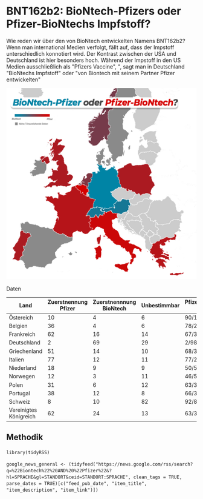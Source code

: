 # BNT162b2: BioNtech-Pfizers oder Pfizer-BioNtechs Impfstoff?

Wie reden wir über den von BioNtech entwickelten Namens BNT162b2?
Wenn man international Medien verfolgt, fällt auf, dass der Impstoff unterschiedlich konnotiert wird. Der Kontrast zwischen der USA und Deutschland ist hier besonders hoch.
Während der Impstoff in den US Medien ausschließlich als "Pfizers Vaccine", ", sagt man in Deutschland "BioNtechs Impfstoff" oder "von Biontech mit seinem Partner Pfizer entwickelten"



<p align="center">
  <img src="https://github.com/konradrs/Biontech-Pfizer-Name/blob/main/map.png?raw=true" width="650" />
</p



## Daten
 
| Land | Zuerstnennung Pfizer | Zuerstnennnung BioNtech | Unbestimmbar |Pfizer/BioNtech in %
| ---         |     ---      |     ---      |     ---      |     ---      |
|Östereich|10|4|6|90/10
|Belgien|36|4|6|78/22
|Frankreich|62|16|14|67/33
|Deutschland|2|69|29|2/98
|Griechenland|51|14|10|68/32
|Italien|77|12|11|77/23
|Niederland|18|9|9|50/50
|Norwegen|12|3|11|46/54
|Polen|31|6|12|63/37
|Portugal|38|12|8|66/34
|Schweiz|8|10|82|92/8
|Vereinigtes Königreich|62|24|13|63/37

## Methodik


`library(tidyRSS)`

`google_news_general <- (tidyfeed("https://news.google.com/rss/search?q=%22Biontech%22%20AND%20%22Pfizer%22&?hl=SPRACHE&gl=STANDORT&ceid=STANDORT:SPRACHE",
                            clean_tags = TRUE, parse_dates = TRUE)[c("feed_pub_date", "item_title", "item_description", "item_link")])`
